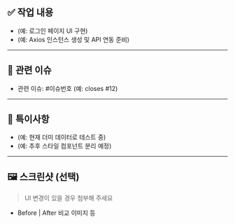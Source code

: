 ## ✅ 작업 내용
- (예: 로그인 페이지 UI 구현)
- (예: Axios 인스턴스 생성 및 API 연동 준비)

---

## 📌 관련 이슈
- 관련 이슈: #이슈번호 (예: closes #12)

---

## 💬 특이사항
- (예: 현재 더미 데이터로 테스트 중)
- (예: 추후 스타일 컴포넌트 분리 예정)

---

## 🖼️ 스크린샷 (선택)
> UI 변경이 있을 경우 첨부해 주세요  
- Before | After 비교 이미지 등
